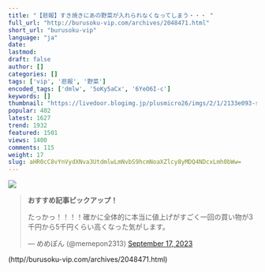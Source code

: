 ```yaml
---
title: "【悲報】すき焼きにあの野菜が入れられなくなってしまう・・・ "
full_url: "http://burusoku-vip.com/archives/2048471.html"
short_url: "burusoku-vip"
language: "ja"
date: 
lastmod: 
draft: false
author: []
categories: []
tags: ['vip', '悲報', '野菜']
encoded_tags: ['dmlw', '5oKy5aCx', '6YeO6I-c']
keywords: []
thumbnail: "https://livedoor.blogimg.jp/plusmicro26/imgs/2/1/2133e093-s.png"
popular: 402
latest: 1627
trend: 1932
featured: 1501
views: 1400
comments: 115
weight: 17
slug: aHR0cC8vYnVydXNva3UtdmlwLmNvbS9hcmNoaXZlcy8yMDQ4NDcxLmh0bWw=
---
```


![](https://livedoor.blogimg.jp/plusmicro26/imgs/2/1/2133e093-s.png)

<blockquote class='twitter-tweet'><p><b>おすすめ記事ピックアップ！</b></p><p lang='ja' dir='ltr'>たっかっ！！！！確かに全体的に本当に値上げがすごく一回の買い物が3千円から5千円くらい高くなった気がします。</p>— めめぽん (@memepon2313) <a href='https//twitter.com/memepon2313/status/1703326659997499640?ref_src=twsrc%5Etfw'>September 17, 2023</a></blockquote> 

(http//burusoku-vip.com/archives/2048471.html)
